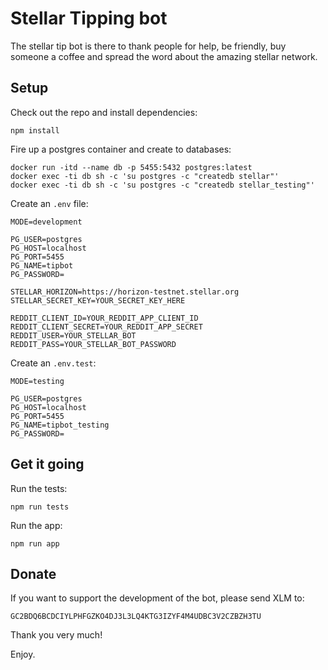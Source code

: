 # Stellar Tipping bot

The stellar tip bot is there to thank people for help, be friendly, buy someone a coffee and spread the word about the amazing stellar network.

## Setup

Check out the repo and install dependencies:

```
npm install
```

Fire up a postgres container and create to databases:

```
docker run -itd --name db -p 5455:5432 postgres:latest
docker exec -ti db sh -c 'su postgres -c "createdb stellar"'
docker exec -ti db sh -c 'su postgres -c "createdb stellar_testing"'
```

Create an `.env` file:

```
MODE=development

PG_USER=postgres
PG_HOST=localhost
PG_PORT=5455
PG_NAME=tipbot
PG_PASSWORD=

STELLAR_HORIZON=https://horizon-testnet.stellar.org
STELLAR_SECRET_KEY=YOUR_SECRET_KEY_HERE

REDDIT_CLIENT_ID=YOUR_REDDIT_APP_CLIENT_ID
REDDIT_CLIENT_SECRET=YOUR_REDDIT_APP_SECRET
REDDIT_USER=YOUR_STELLAR_BOT
REDDIT_PASS=YOUR_STELLAR_BOT_PASSWORD
```

Create an `.env.test`:

```
MODE=testing

PG_USER=postgres
PG_HOST=localhost
PG_PORT=5455
PG_NAME=tipbot_testing
PG_PASSWORD=
```

## Get it going

Run the tests:

```
npm run tests
```

Run the app:

```
npm run app
```

## Donate

If you want to support the development of the bot, please send XLM to:

`GC2BDQ6BCDCIYLPHFGZKO4DJ3L3LQ4KTG3IZYF4M4UDBC3V2CZBZH3TU`

Thank you very much!

Enjoy.

